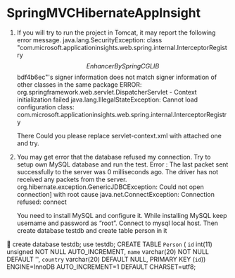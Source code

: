 # SpringMVCHibernateAppInsight

1. If you will try to run the project in Tomcat, it may report the following error message. 
   java.lang.SecurityException: class "com.microsoft.applicationinsights.web.spring.internal.InterceptorRegistry$$EnhancerBySpringCGLIB$$bdf4b6ec"'s signer information does not match signer information of other classes in the same package
   ERROR: org.springframework.web.servlet.DispatcherServlet - Context initialization failed
   java.lang.IllegalStateException: Cannot load configuration class: com.microsoft.applicationinsights.web.spring.internal.InterceptorRegistry

   There Could you please replace servlet-context.xml with attached one and try.
   
 2. You may get error that the database refused my connection. Try to setup own MySQL database and run the test. 
    Error : The last packet sent successfully to the server was 0 milliseconds ago. The driver has not received any packets from the server.
    org.hibernate.exception.GenericJDBCException: Could not open connection] with root cause
    java.net.ConnectException: Connection refused: connect
    
    You need to install MySQL and configure it. While installing MySQL keep username and password as “root”. Connect to mysql local host.
    Then create database testdb and create table person in it

	 create database testdb;
    use testdb;
    CREATE TABLE `Person` ( `id` int(11) unsigned NOT NULL AUTO_INCREMENT,   `name` varchar(20) NOT NULL DEFAULT '',   `country` varchar(20) DEFAULT NULL,   PRIMARY KEY (`id`)) ENGINE=InnoDB AUTO_INCREMENT=1 DEFAULT CHARSET=utf8;

